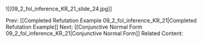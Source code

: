 ﻿

![[09_2_fol_inference_KR_21_slide_24.jpg]]


Prev: [[Completed Refutation Example 09_2_fol_inference_KR_21|Completed Refutation Example]]
Next: [[Conjunctive Normal Form 09_2_fol_inference_KR_21|Conjunctive Normal Form]]
Related Content: